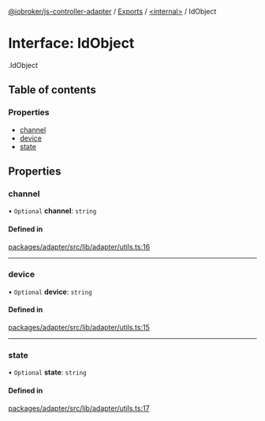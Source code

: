 [@iobroker/js-controller-adapter](../README.md) / [Exports](../modules.md) / [<internal\>](../modules/internal_.md) / IdObject

# Interface: IdObject

[<internal>](../modules/internal_.md).IdObject

## Table of contents

### Properties

- [channel](internal_.IdObject.md#channel)
- [device](internal_.IdObject.md#device)
- [state](internal_.IdObject.md#state)

## Properties

### channel

• `Optional` **channel**: `string`

#### Defined in

[packages/adapter/src/lib/adapter/utils.ts:16](https://github.com/ioBroker/ioBroker.js-controller/blob/b556621c/packages/adapter/src/lib/adapter/utils.ts#L16)

___

### device

• `Optional` **device**: `string`

#### Defined in

[packages/adapter/src/lib/adapter/utils.ts:15](https://github.com/ioBroker/ioBroker.js-controller/blob/b556621c/packages/adapter/src/lib/adapter/utils.ts#L15)

___

### state

• `Optional` **state**: `string`

#### Defined in

[packages/adapter/src/lib/adapter/utils.ts:17](https://github.com/ioBroker/ioBroker.js-controller/blob/b556621c/packages/adapter/src/lib/adapter/utils.ts#L17)
